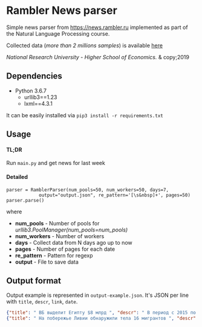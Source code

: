 # Rambler News parser

Simple news parser from https://news.rambler.ru implemented as part of the 
Natural Language Processing course.

Collected data (*more than 2 millions samples*) is available [here](https://drive.google.com/file/d/1c5-PBIwxmzudrR5JUJv_Q_-hq2Ea2CMh)

*National Research University - Higher School of Economics.* & copy;2019

## Dependencies

* Python 3.6.7
   * urllib3==1.23  
   * lxml==4.3.1

It can be easily installed via ```pip3 install -r requirements.txt```  


## Usage

#### TL;DR

Run `main.py` and get news for last week

#### Detailed

```
parser = RamblerParser(num_pools=50, num_workers=50, days=7, 
            output="output.json", re_pattern='[\s&nbsp]+', pages=50)
parser.parse()
```
where

* **num_pools** - Number of pools for *urllib3.PoolManager(num_pools=num_pools)*
* **num_workers** - Number of workers
* **days** - Collect data from N days ago up to now
* **pages** - Number of pages for each date
* **re_pattern** - Pattern for regexp
* **output** - File to save data

## Output format

Output example is represented in `output-example.json`. It's JSON per line with `title`, `descr`, `link`, `date`.
```json
{"title": " ВБ выделит Египту $8 млрд ", "descr": " В период с 2015 по 2019 год Всемирный банк выделит Египту кредит на 8 млрд долларов для проведения экономических реформ, сообщило египетское информагентство MENA. В пятницу Египет получил первый транш от Всемирного банка на 1 миллиард долларов. Выделение денег направлено на стабилизацию финансовых рынков, повышение конкурентоспособности за счет создания рабочих мест и на привлечение инвестиций в частный сектор. Сотрудничество с Всемирным банком поможет Египту в таких отраслях, как энергетика, транспорт, сельское хозяйство и здравоохранение, заявил чиновник ВБ. ", "link": "https://news.rambler.ru/africa/34682008-vb-vydelit-egiptu-8-mlrd/", "date": 1473544816.8916}
{"title": " На побережье Ливии обнаружили тела 16 мигрантов ", "descr": " В Ливии на берегу города Зувара были обнаружены тела 16 мигрантов, передает Reuter со ссылкой на представителя Красного Полумесяца. Представитель организации Аль-Хамис аль-Босайфи уточнил, что все погибшие были беженцами из африканских стран. Он также добавил, что определить, когда утонули мигранты, невозможно из-за состояния тел. Ранее сообщалось, что в Средиземном море у побережья Ливии пропали без вести более 90 мигрантов. ", "link": "https://news.rambler.ru/africa/35136161-na-poberezhe-livii-obnaruzhili-tela-16-migrantov/", "date": 1477778416.8916}
```
